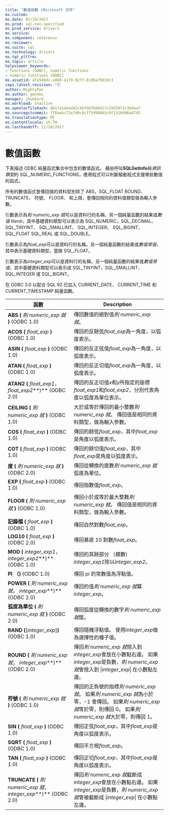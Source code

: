 ```yaml
---
title: "數值函數 |Microsoft 文件"
ms.custom: 
ms.date: 01/19/2017
ms.prod: sql-non-specified
ms.prod_service: drivers
ms.service: 
ms.component: reference
ms.reviewer: 
ms.suite: sql
ms.technology: drivers
ms.tgt_pltfrm: 
ms.topic: article
helpviewer_keywords:
- functions [ODBC], numeric functions
- numeric functions [ODBC]
ms.assetid: 4fa548dc-e8b0-4179-92ff-81d6a79d10c3
caps.latest.revision: "5"
author: MightyPen
ms.author: genemi
manager: jhubbard
ms.workload: Inactive
ms.openlocfilehash: 861fa1dead42c4bf667b80417c29259f3c3b4aaf
ms.sourcegitcommit: 7f8aebc72e7d0c8cff3990865c9f1316996a67d5
ms.translationtype: MT
ms.contentlocale: zh-TW
ms.lasthandoff: 11/20/2017
---
```

# <a name="numeric-functions"></a>數值函數
下表描述 ODBC 純量函式集合中包含的數值函式。 藉由呼叫**SQLGetInfo**與*資訊類型*的 SQL_NUMERIC_FUNCTIONS，應用程式可以判斷驅動程式支援哪些數值的函式。  
  
 所有的數值函式會傳回值的資料型別除了 ABS，SQL_FLOAT ROUND、 TRUNCATE、 符號、 FLOOR、 和上限，會傳回相同的資料值類型做為輸入參數。  
  
 引數表示為*則 numeric_exp 就*可以是資料行的名稱，另一個純量函數的結果或*數值 litera*l，其中基礎資料類型可以表示為 SQL_NUMERIC，SQL_DECIMAL、 SQL_TINYINT、 SQL_SMALLINT、 SQL_INTEGER、 SQL_BIGINT、 SQL_FLOAT SQL_REAL 或 SQL_DOUBLE。  
  
 引數表示為*float_exp*可以是資料行的名稱，另一個純量函數的結果或*數值常值*，其中表示基礎資料類型，當做 SQL_FLOAT。  
  
 引數表示為*integer_exp*可以是資料行的名稱，另一個純量函數的結果或*數值常值*，其中基礎資料類型可以表示成 SQL_TINYINT，SQL_SMALLINT、 SQL_INTEGER 或 SQL_BIGINT。  
  
 在 ODBC 3.0 以配合 SQL 92 已加入 CURRENT_DATE、 CURRENT_TIME 和 CURRENT_TIMESTAMP 純量函數。  
  
|函數|Description|  
|--------------|-----------------|  
|**ABS (** *則 numeric_exp 就* **)** (ODBC 1.0)|傳回數值的絕對值*則 numeric_exp 就*。|  
|**ACOS (** *float_exp* **)** (ODBC 1.0)|傳回的反餘弦*float_exp*為一角度，以弧度表示。|  
|**ASIN (** *float_exp* **)** (ODBC 1.0)|傳回的反正弦值*float_exp*為一角度，以弧度表示。|  
|**ATAN (** *float_exp* **)** (ODBC 1.0)|傳回的反正切值*float_exp*為一角度，以弧度表示。|  
|**ATAN2 (** *float_exp1*， *float_exp2***)** (ODBC 2.0)|傳回的反正切值*x*和*y*所指定的座標*float_exp1*和*float_exp2*，分別代表角度以弧度為單位表示。|  
|**CEILING (** *則 numeric_exp 就* **)** (ODBC 1.0)|大於或等於傳回的最小整數*則 numeric_exp 就*。 傳回值是相同的資料類型，做為輸入參數。|  
|**COS (** *float_exp* **)** (ODBC 1.0)|傳回的餘弦*float_exp*，其中*float_exp*是角度以弧度表示。|  
|**COT (** *float_exp* **)** (ODBC 1.0)|傳回的餘切值*float_exp*，其中*float_exp*是角度以弧度表示。|  
|**度 (** *則 numeric_exp 就* **)** (ODBC 2.0)|傳回從轉換的度數*則 numeric_exp 就*弧度為單位。|  
|**EXP (** *float_exp* **)** (ODBC 1.0)|傳回指數值*float_exp*。|  
|**FLOOR (** *則 numeric_exp 就* **)** (ODBC 1.0)|傳回小於或等於最大整數*則 numeric_exp 就*。 傳回值是相同的資料類型，做為輸入參數。|  
|**記錄檔 (** *float_exp* **)** (ODBC 1.0)|傳回自然對數*float_exp*。|  
|**LOG10 (** *float_exp* **)** (ODBC 2.0)|傳回基底 10 對數*float_exp*。|  
|**MOD (** *integer_exp1*， *integer_exp2***)** (ODBC 1.0)|傳回的其餘部分 （模數） *integer_exp1*除以*integer_exp2*。|  
|**PI （)** (ODBC 1.0)|傳回 pi 的常數值為浮點值。|  
|**POWER (** *則 numeric_exp 就*， *integer_exp***)** (ODBC 2.0)|傳回的值*則 numeric_exp 就*冪*integer_exp*。|  
|**弧度為單位 (** *則 numeric_exp 就* **)** (ODBC 2.0)|傳回弧度從轉換的數字*則 numeric_exp 就*度。|  
|**RAND (**[*integer_exp*]**)** (ODBC 1.0)|傳回隨機浮點值。 使用*integer_exp*做為選擇性的種子值。|  
|**ROUND (** *則 numeric_exp 就*， *integer_exp***)** (ODBC 2.0)|傳回*則 numeric_exp 就*捨入到*integer_exp*會放在小數點右邊。 如果*integer_exp*是負數，*則 numeric_exp 就*會捨入到 &#124;*integer_exp*&#124; 在小數點左邊。|  
|**符號 (** *則 numeric_exp 就* **)** (ODBC 1.0)|傳回的正負號的指標*則 numeric_exp 就*。 如果*則 numeric_exp 就*為小於零，-1 會傳回。 如果*則 numeric_exp 就*等於零，則傳回 0。 如果*則 numeric_exp 就*大於零，則傳回 1。|  
|**SIN (** *float_exp* **)** (ODBC 1.0)|傳回正弦*float_exp*，其中*float_exp*是角度以弧度表示。|  
|**SQRT (** *float_exp* **)** (ODBC 1.0)|傳回平方根*float_exp*。|  
|**TAN (** *float_exp* **)** (ODBC 1.0)|傳回正切*float_exp*，其中*float_exp*是角度以弧度表示。|  
|**TRUNCATE (** *則 numeric_exp 就*， *integer_exp***)** (ODBC 2.0)|傳回*則 numeric_exp 就*截斷成*integer_exp*會放在小數點右邊。 如果*integer_exp*是負數，*則 numeric_exp 就*會被截斷成 &#124;*integer_exp*&#124; 在小數點左邊。|
